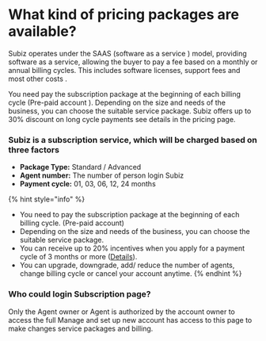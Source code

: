 # What kind of pricing packages are available?

Subiz operates under the SAAS \(software as a service \) model, providing software as a service, allowing the buyer to pay a fee based on a monthly or annual billing cycles. This includes software licenses, support fees and most other costs .  

You need pay the subscription package at the beginning of each billing cycle \(Pre-paid account \). Depending on the size and needs of the business, you can choose the suitable service package. Subiz offers up to 30% discount on long cycle payments see details in the pricing page.

### Subiz is a subscription service, which will be charged based on three factors

* **Package Type:** Standard / Advanced
* **Agent number:** The number of person login Subiz
* **Payment cycle:** 01, 03, 06, 12, 24 months

{% hint style="info" %}
* You need to pay the subscription package at the beginning of each billing cycle. \(Pre-paid account\)
* Depending on the size and needs of the business, you can choose the suitable service package.
* You can receive up to 20% incentives when you apply for a payment cycle of 3 months or more \([Details](https://subiz.com/pricing.html)\).
* You can upgrade, downgrade, add/ reduce the number of agents, change billing cycle or cancel your account anytime.
{% endhint %}

### Who could login Subscription page?

Only the Agent owner or Agent is authorized by the account owner to access the full Manage and set up new account has access to this page to make changes service packages and billing.  


